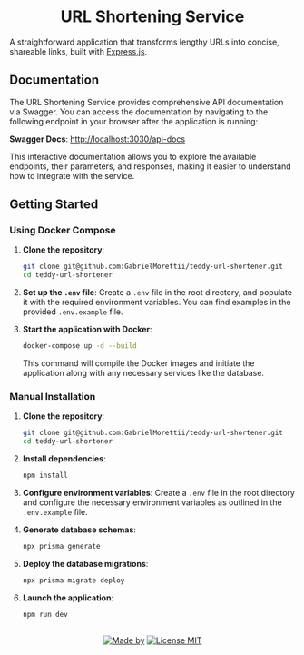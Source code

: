 <h1 align="center">URL Shortening Service</h1>

<p> A straightforward application that transforms lengthy URLs into concise, shareable links, built with <a href="https://expressjs.com/">Express.js</a>. </p>

## Documentation

The URL Shortening Service provides comprehensive API documentation via Swagger. You can access the documentation by navigating to the following endpoint in your browser after the application is running:

**Swagger Docs**: [http://localhost:3030/api-docs](http://localhost:3030/api-docs)

This interactive documentation allows you to explore the available endpoints, their parameters, and responses, making it easier to understand how to integrate with the service.

## Getting Started

### Using Docker Compose

1. **Clone the repository**:
    ```bash
    git clone git@github.com:GabrielMorettii/teddy-url-shortener.git
    cd teddy-url-shortener
    ```

2. **Set up the `.env` file**:
   Create a `.env` file in the root directory, and populate it with the required environment variables. You can find examples in the provided `.env.example` file.

3. **Start the application with Docker**:
    ```bash
    docker-compose up -d --build
    ```

   This command will compile the Docker images and initiate the application along with any necessary services like the database.

### Manual Installation

1. **Clone the repository**:
    ```bash
    git clone git@github.com:GabrielMorettii/teddy-url-shortener.git
    cd teddy-url-shortener
    ```

2. **Install dependencies**:
    ```bash
    npm install
    ```

3. **Configure environment variables**:
   Create a `.env` file in the root directory and configure the necessary environment variables as outlined in the `.env.example` file.

4. **Generate database schemas**:
    ```bash
    npx prisma generate
    ```

5. **Deploy the database migrations**:
    ```bash
    npx prisma migrate deploy
    ```

6. **Launch the application**:
    ```bash
    npm run dev
    ```

##

<div align="center">
  <a href="https://www.linkedin.com/in/gabriel-morettii/"><img alt="Made by" src="https://img.shields.io/badge/made%20by-Gabriel%20Moretti-%49c31b"></a>
  <a href="https://opensource.org/licenses/MIT"><img alt="License MIT" src="https://img.shields.io/badge/license-MIT-brightgreen"></a>
</div>
